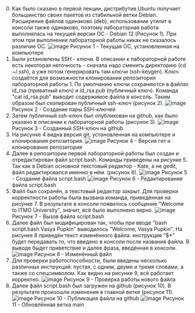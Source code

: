 0. Как было сказано в первой лекции, дистрибутив Ubuntu получает большинство своих пакетов из стабильной ветки Debian. Расширение файлов одинаково (deb), использование утилит в консоли также одинаково, поэтому лабораторная работа выполнялась на текущей версии ОС - Debian 12 (Рисунок 1). При этом при выполнении лабораторной работы никак не сказалось различие ОС.
 ![image](https://github.com/Klochkova24/lab-1/assets/91188482/e565d299-df80-4193-be99-13100fbde7b3)
Рисунок 1 - Текущая ОС, установленная на компьютере
1. Были установлены SSH - ключи. В описании к лабораторной работе есть некоторая неточность - сначала надо сменить директорию (cd ~/.ssh), а уже потом генерировать там ключи (ssh-keygen). Ключ создаётся для возможности клонирования репозитория лабораторной работы 1. По умолчанию ключи сохраняются в файлах id_rsa (приватный ключ) и id_rsa.pub (публичный ключ). Команда "cat id_rsa.pub" выводит содержимое файла в консоль. Таким образом был скопирован публичный ssh-ключ (рисунок 2).
 ![image](https://github.com/Klochkova24/lab-1/assets/91188482/9a1d98a4-f309-403f-9335-3ff680769af2)
Рисунок 2 - Создание пары SSH-ключей
2. Затем публичный ssh-ключ был опубликован на github, как было указано в описании к лабораторной работы (рисунок 3).
![image](https://github.com/Klochkova24/lab-1/assets/91188482/718faa42-9b11-45ff-9acd-7dcbfee6f7a4)
Рисунок 3 - Созданный SSH-ключ на github
4. На рисунке 4 видна версия git, установленная на компьютере и клонирования репозитория.
![image](https://github.com/Klochkova24/lab-1/assets/91188482/d336db2d-f34c-48b1-845b-1a367f522056)
Рисунок 4 - Версия гит и клонирование репозитория
5. Далее в репозитории первой лабораторной работы был создан и отредактирован файл script.bash. Команды приведены на рисунке 5. Так как в Debian основной текстовый редактор - Kate, а не gedit, файл редактировался именно в нём. (рисунок 6).
![image](https://github.com/Klochkova24/lab-1/assets/91188482/692ca76b-e9fa-4ce7-bb27-40fb2cda63f0)
Рисунок 5 - Создание файла script.bash
![image](https://github.com/Klochkova24/lab-1/assets/91188482/7828cacf-d4a4-47cb-8420-a7041e37b3b0)
Рисунок 6 - Редактирование файла script.bash
7. Файл был сохранён, а текстовый редактор закрыт. Для проверки корректности работы была вызвана команда, приведённая на рисунке 7. В результате в консоли появилось сообщение "Welcome to ITMO University", значит, всё было выполнено верно.
![image](https://github.com/Klochkova24/lab-1/assets/91188482/eb96aa12-ae9e-4b05-9a5d-26c12999b53e)
Рисунок 7 - Вызов файла script.bash
8. Далее файл был модифицирован так, чтобы при вводе "bash script.bash Vasya Pupkin" выводилось "Welcome, Vasya Pupkin". На рисунке 8 приведён текст изменённого файла: инструкция "$*" будет передавать то, что введено в консоли после названия файла. В выводе быдет приветствие и далее фраза, введённая в консоли.
![image](https://github.com/Klochkova24/lab-1/assets/91188482/773ea5de-913c-4792-9f28-617e4a42ea7c)
Рисунок 8 - Изменённый файл
10. Для проверки работоспособности, были введены несколько различных инструкций: пустая, с одним, двумя и тремя словами, а также со спецсимволом. Как видно на рисунке 9, всё работает корректно.
![image](https://github.com/Klochkova24/lab-1/assets/91188482/761f6ccb-c267-443f-9796-0402ded4f775)
Рисунок 9 - Проверка работы нового файла
11. Далее файл script.bash был загружен на github (рисунок 10). В результате произошли изменения в главной ветке (рисунок 11).
![image](https://github.com/Klochkova24/lab-1/assets/91188482/a5f237c5-95de-4480-ad08-702030f8a9b1)
Рисунок 10 - Публикация файла на github
![image](https://github.com/Klochkova24/lab-1/assets/91188482/d76d92ba-6a94-4b2b-9a39-6fb55fce3498)
Рисунок 11 - Обновлённая ветка main


   







